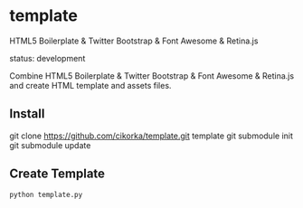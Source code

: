 # template

HTML5 Boilerplate &amp; Twitter Bootstrap &amp; Font Awesome &amp; Retina.js

status: development

Combine HTML5 Boilerplate &amp; Twitter Bootstrap &amp; Font Awesome &amp; Retina.js and create HTML template and assets files.

## Install
  git clone https://github.com/cikorka/template.git template
	git submodule init
	git submodule update

## Create Template 
	python template.py
